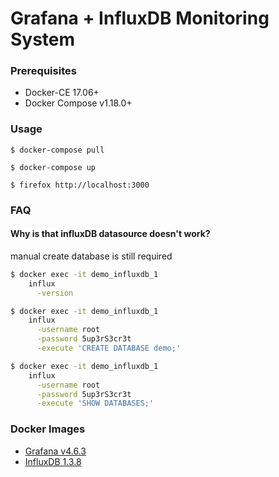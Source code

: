 # Grafana + InfluxDB Monitoring System

### Prerequisites

- Docker-CE 17.06+
- Docker Compose v1.18.0+

### Usage

    $ docker-compose pull

    $ docker-compose up

    $ firefox http://localhost:3000

### FAQ

#### Why is that influxDB datasource doesn't work?

manual create database is still required

```bash
$ docker exec -it demo_influxdb_1                                             \
    influx                                                                    \
      -version

$ docker exec -it demo_influxdb_1                                             \
    influx                                                                    \
      -username root                                                          \
      -password 5up3rS3cr3t                                                   \
      -execute 'CREATE DATABASE demo;'

$ docker exec -it demo_influxdb_1                                             \
    influx                                                                    \
      -username root                                                          \
      -password 5up3rS3cr3t                                                   \
      -execute 'SHOW DATABASES;'
```


### Docker Images

- [Grafana v4.6.3][docker-image-grafana]
- [InfluxDB 1.3.8][docker-image-influxdb]

[docker-image-influxdb]: https://hub.docker.com/_/influxdb/
[docker-image-grafana]: https://hub.docker.com/r/grafana/grafana/
